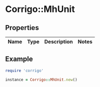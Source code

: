 # Corrigo::MhUnit

## Properties

| Name | Type | Description | Notes |
| ---- | ---- | ----------- | ----- |

## Example

```ruby
require 'corrigo'

instance = Corrigo::MhUnit.new()
```

